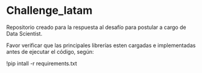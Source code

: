 # Challenge_latam

Repositorio creado para la respuesta al desafío para postular a cargo de Data Scientist.

Favor verificar que las principales librerías esten cargadas e implementadas antes de ejecutar el código, según:

!pip intall -r requirements.txt
